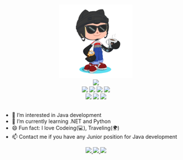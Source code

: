 <div>
  <div align=center>
      <img src="https://raw.githubusercontent.com/AhmedFathyDev/AhmedFathyDev/main/GitHub.png" alt="GitHub Octocat Drinking a Cup of Coffee" height="200">
  </div>
  <div align=center>
      <img src="https://readme-typing-svg.herokuapp.com?color=%236FDA44&size=32&center=true&vCenter=true&width=600&height=50&lines=Hi+there,+I'm+Khuong+Duy;Software+Engineer+Student"/>
  </div>

  <div align="center">
    <div>
      <img src="https://img.shields.io/badge/react-%2320232a.svg?style=for-the-badge&logo=react&logoColor=%2361DAFB" >
      <img src="https://img.shields.io/badge/spring-%236DB33F.svg?style=for-the-badge&logo=spring&logoColor=white" >
      <img src="https://img.shields.io/badge/postgres-%23316192.svg?style=for-the-badge&logo=postgresql&logoColor=white" >
      <img src="https://img.shields.io/badge/azure-%230072C6.svg?style=for-the-badge&logo=microsoftazure&logoColor=white" >
    </div>
    <div>
      <img src="https://img.shields.io/badge/-AntDesign-%230170FE?style=for-the-badge&logo=ant-design&logoColor=white" >
      <img src="https://img.shields.io/badge/MUI-%230081CB.svg?style=for-the-badge&logo=mui&logoColor=white">
      <img src="https://img.shields.io/badge/bootstrap-%23563D7C.svg?style=for-the-badge&logo=bootstrap&logoColor=white">
    </div>
  </div>

<br>



- 👀 I’m interested in Java development
- 🌱 I’m currently learning .NET and Python
- 😄 Fun fact: I love Codeing(💻), Traveling(🌍)
- 📫 Contact me if you have any Junior position for Java development 
  <br>
<div align="center">
  <a href="https://www.linkedin.com/in/nguyen-truong-khuong-duy-8bb48018a/" target="_blank"><img src="https://img.shields.io/badge/linkedin-%230077B5.svg?style=for-the-badge&logo=linkedin&logoColor=white"/>
  <a href="https://www.facebook.com/Natsui06/" target="_blank"><img src="https://img.shields.io/badge/Facebook-%231877F2.svg?style=for-the-badge&logo=Facebook&logoColor=white" />
  <a href="mailto:duyntkh@gmail.com" target="_blank"><img src="https://img.shields.io/badge/Gmail-D14836?style=for-the-badge&logo=gmail&logoColor=white"/>
 </div>
</div>
